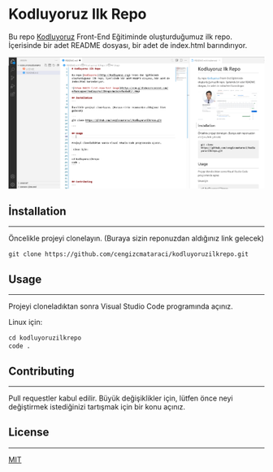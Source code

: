 # Kodluyoruz Ilk Repo   

Bu repo [Kodluyoruz](http://kodluyoruz.org) Front-End Eğitiminde oluşturduğumuz ilk repo. İçerisinde bir adet README dosyası, bir adet de index.html barındırıyor.

![Erhan BAKIR first repo test image](img/erhanbakir.PNG)

## İnstallation 
---

Öncelikle projeyi clonelayın. (Buraya sizin reponuzdan aldığınız link gelecek)

```
git clone https://github.com/cengizcmataraci/kodluyoruzilkrepo.git

```  

## Usage
---

Projeyi cloneladıktan sonra Visual Studio Code programında açınız.

 Linux için:

```
cd kodluyoruzilkrepo
code .
```     




## Contributing
---


Pull requestler kabul edilir. Büyük değişiklikler için, lütfen önce neyi değiştirmek istediğinizi tartışmak için bir konu açınız.

## License
---


[MIT](https://choosealicense.com/licenses/mit/) 






